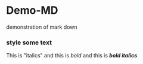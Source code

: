 # Demo-MD
demonstration of mark down
### style some text
This is "italics" and this is _bold_
and this is ***bold italics***
